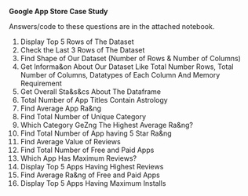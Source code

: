 **Google App Store Case Study**

Answers/code to these questions are in the attached notebook.

1. Display Top 5 Rows of The Dataset
2. Check the Last 3 Rows of The Dataset
3. Find Shape of Our Dataset (Number of Rows & Number of Columns)
4. Get Informa&on About Our Dataset Like Total Number Rows, Total Number of Columns, Datatypes of Each Column And Memory Requirement
5. Get Overall Sta&s&cs About The Dataframe
6. Total Number of App Titles Contain Astrology
7. Find Average App Ra&ng
8. Find Total Number of Unique Category
9. Which Category GeZng The Highest Average Ra&ng?
10. Find Total Number of App having 5 Star Ra&ng
11. Find Average Value of Reviews
12. Find Total Number of Free and Paid Apps
13. Which App Has Maximum Reviews?
14. Display Top 5 Apps Having Highest Reviews
15. Find Average Ra&ng of Free and Paid Apps
16. Display Top 5 Apps Having Maximum Installs
